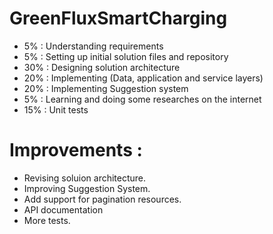# GreenFluxSmartCharging
- 5% : Understanding requirements
- 5% : Setting up initial solution files and repository
- 30% : Designing solution architecture
- 20% : Implementing (Data, application and service layers)
- 20% : Implementing Suggestion system
- 5% : Learning and doing some researches on the internet
- 15% : Unit tests

# Improvements :
- Revising soluion architecture.
- Improving Suggestion System.
- Add support for pagination resources.
- API documentation
- More tests.

